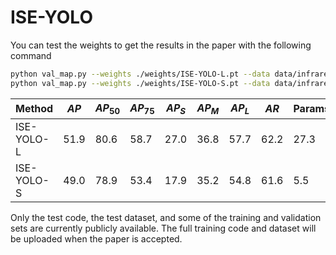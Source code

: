 # ISE-YOLO

You can test the weights to get the results in the paper with the following command

```bash
python val_map.py --weights ./weights/ISE-YOLO-L.pt --data data/infraredImg.yaml --batch-size 1 --task test --half --save-json
python val_map.py --weights ./weights/ISE-YOLO-S.pt --data data/infraredImg.yaml --batch-size 1 --task test --half --save-json
```

| Method     | $AP$ | $AP_{50}$ | $AP_{75}$ | $AP_{S}$ | $AP_{M}$ | $AP_{L}$ | $AR$ | Params |
| ---------- | ---- | --------- | --------- | -------- | -------- | -------- | ---- | ------ |
| ISE-YOLO-L | 51.9 | 80.6      | 58.7      | 27.0     | 36.8     | 57.7     | 62.2 | 27.3   |
| ISE-YOLO-S | 49.0 | 78.9      | 53.4      | 17.9     | 35.2     | 54.8     | 61.6 | 5.5    |

Only the test code, the test dataset, and some of the training and validation sets are currently publicly available. The full training code and dataset will be uploaded when the paper is accepted.